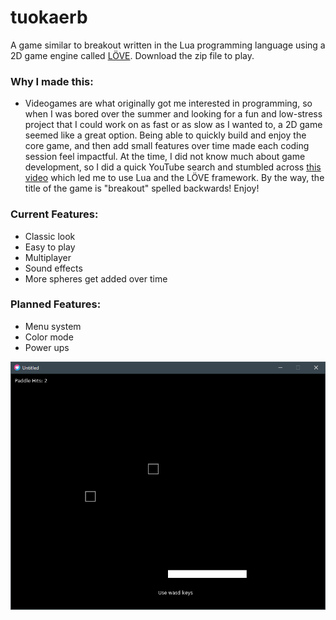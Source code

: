 # tuokaerb
A game similar to breakout written in the Lua programming language using a 2D game engine called [LÖVE](http://love2d.org). Download the zip file to play.

### Why I made this:
  * Videogames are what originally got me interested in programming, so when I was bored over the summer and looking for a fun and low-stress project that I could work on as fast or as slow as I wanted to, a 2D game seemed like a great option. Being able to quickly build and enjoy the core game, and then add small features over time made each coding session feel impactful. At the time, I did not know much about game development, so I did a quick YouTube search and stumbled across [this video](https://www.youtube.com/watch?v=3k4CMAaNCuk&t=609s) which led me to use Lua and the LÖVE framework. By the way, the title of the game is "breakout" spelled backwards! Enjoy!  
  
### Current Features:

  * Classic look
  * Easy to play
  * Multiplayer
  * Sound effects
  * More spheres get added over time
  
### Planned Features:

  * Menu system
  * Color mode
  * Power ups 
  
![Image](screenshot.PNG)
